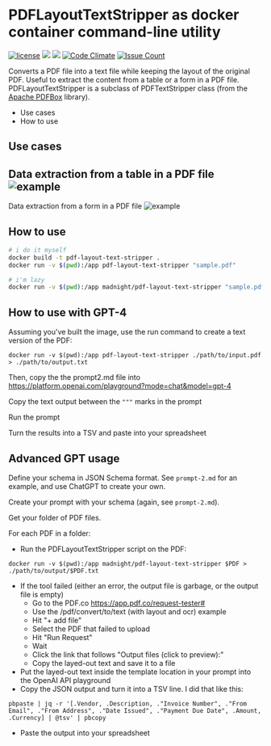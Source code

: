 # PDFLayoutTextStripper as docker container command-line utility

[![license](https://img.shields.io/github/license/mashape/apistatus.svg)]()
[![](https://images.microbadger.com/badges/image/madnight/pdf-layout-text-stripper.svg)](https://microbadger.com/images/madnight/pdf-layout-text-stripper "Get your own image badge on microbadger.com")
[![](https://travis-ci.org/madnight/pdf-layout-text-stripper.svg)](https://travis-ci.org/madnight/pdf-layout-text-stripper)
[![Code Climate](https://lima.codeclimate.com/github/madnight/pdf-layout-text-stripper/badges/gpa.svg)](https://lima.codeclimate.com/github/madnight/pdf-layout-text-stripper)
[![Issue Count](https://lima.codeclimate.com/github/madnight/pdf-layout-text-stripper/badges/issue_count.svg)](https://lima.codeclimate.com/github/madnight/pdf-layout-text-stripper)

Converts a PDF file into a text file while keeping the layout of the original PDF. Useful to extract the content from a table or a form in a PDF file. PDFLayoutTextStripper is a subclass of PDFTextStripper class (from the [Apache PDFBox](https://pdfbox.apache.org/) library).

* Use cases
* How to use

## Use cases
Data extraction from a table in a PDF file
![example](https://i.imgur.com/6z8OG2O.png)
-
Data extraction from a form in a PDF file
![example](https://i.imgur.com/JB7PxKJ.png)

## How to use

```bash
# i do it myself
docker build -t pdf-layout-text-stripper .
docker run -v $(pwd):/app pdf-layout-text-stripper "sample.pdf"

# i'm lazy
docker run -v $(pwd):/app madnight/pdf-layout-text-stripper "sample.pdf"
```

## How to use with GPT-4

Assuming you've built the image, use the run command to create a text version of the PDF:

```
docker run -v $(pwd):/app pdf-layout-text-stripper ./path/to/input.pdf > ./path/to/output.txt
```

Then, copy the the prompt2.md file into https://platform.openai.com/playground?mode=chat&model=gpt-4

Copy the text output between the `"""` marks in the prompt

Run the prompt

Turn the results into a TSV and paste into your spreadsheet

## Advanced GPT usage

Define your schema in JSON Schema format. See `prompt-2.md` for an example, and use ChatGPT to create your own.

Create your prompt with your schema (again, see `prompt-2.md`).

Get your folder of PDF files.

For each PDF in a folder:
- Run the PDFLayoutTextStripper script on the PDF: 
```
docker run -v $(pwd):/app madnight/pdf-layout-text-stripper $PDF > ./path/to/output/$PDF.txt
```
- If the tool failed (either an error, the output file is garbage, or the output file is empty)
  - Go to the PDF.co https://app.pdf.co/request-tester#
  - Use the /pdf/convert/to/text (with layout and ocr) example
  - Hit "+ add file"
  - Select the PDF that failed to upload
  - Hit "Run Request"
  - Wait
  - Click the link that follows "Output files (click to preview):"
  - Copy the layed-out text and save it to a file
- Put the layed-out text inside the template location in your prompt into the OpenAI API playground
- Copy the JSON output and turn it into a TSV line. I did that like this:
```
pbpaste | jq -r '[.Vendor, .Description, ."Invoice Number", ."From Email", ."From Address", ."Date Issued", ."Payment Due Date", .Amount, .Currency] | @tsv' | pbcopy
```
- Paste the output into your spreadsheet

